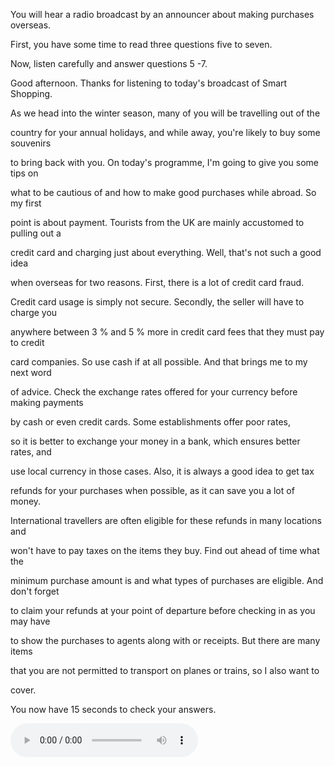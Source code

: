 You will hear a radio broadcast by an announcer about making purchases overseas.

First, you have some time to read three questions five to seven.

Now, listen carefully and answer questions 5 -7.

Good afternoon. Thanks for listening to today's broadcast of Smart Shopping.

As we head into the winter season, many of you will be travelling out of the

country for your annual holidays, and while away, you're likely to buy some souvenirs

to bring back with you. On today's programme, I'm going to give you some tips on

what to be cautious of and how to make good purchases while abroad. So my first

point is about payment. Tourists from the UK are mainly accustomed to pulling out a

credit card and charging just about everything. Well, that's not such a good idea

when overseas for two reasons. First, there is a lot of credit card fraud.

Credit card usage is simply not secure. Secondly, the seller will have to charge you

anywhere between 3 % and 5 % more in credit card fees that they must pay to credit

card companies. So use cash if at all possible. And that brings me to my next word

of advice. Check the exchange rates offered for your currency before making payments

by cash or even credit cards. Some establishments offer poor rates,

so it is better to exchange your money in a bank, which ensures better rates, and

use local currency in those cases. Also, it is always a good idea to get tax

refunds for your purchases when possible, as it can save you a lot of money.

International travellers are often eligible for these refunds in many locations and

won't have to pay taxes on the items they buy. Find out ahead of time what the

minimum purchase amount is and what types of purchases are eligible. And don't forget

to claim your refunds at your point of departure before checking in as you may have

to show the purchases to agents along with or receipts. But there are many items

that you are not permitted to transport on planes or trains, so I also want to

cover.

You now have 15 seconds to check your answers.



<audio controls>
  <source src="https://www.dropbox.com/scl/fi/2imb6q3rxl88owsg4cavj/CH1_HP5-7.mp3?rlkey=urch97dltymwf2qofqp3zfgcl&st=zn8osjr3&dl=1" type="audio/mpeg">
</audio>
